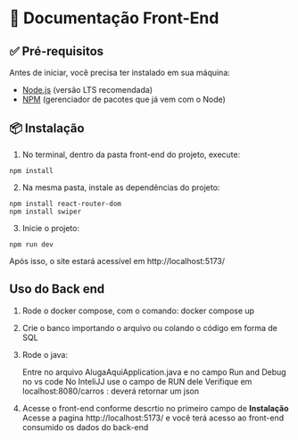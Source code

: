 # 🚗 Documentação Front-End

## ✅ Pré-requisitos

Antes de iniciar, você precisa ter instalado em sua máquina:

- [Node.js](https://nodejs.org/) (versão LTS recomendada)
- [NPM](https://www.npmjs.com/) (gerenciador de pacotes que já vem com o Node)

## 📦 Instalação

1. No terminal, dentro da pasta front-end do projeto, execute:

```
npm install
```

2. Na mesma pasta, instale as dependências do projeto:
```
npm install react-router-dom
npm install swiper
```

3. Inicie o projeto:
```
npm run dev
```

Após isso, o site estará acessível em http://localhost:5173/

## Uso do Back end

1. Rode o docker compose, com o comando: docker compose up
2. Crie o banco
  importando o arquivo ou colando o código em forma de SQL 
3. Rode o java:
   
    Entre no arquivo AlugaAquiApplication.java e no campo Run and Debug no vs code
    No InteliJJ use o campo de RUN dele
    Verifique em localhost:8080/carros : deverá retornar um json
4. Acesse o front-end
    conforme descrtio no primeiro campo de **Instalação** Acesse a pagina http://localhost:5173/
    e você terá acesso ao front-end consumido os dados do back-end
